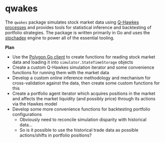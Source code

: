 # qwakes

The `qwakes` package simulates stock market data using [Q-Hawkes processes](https://arxiv.org/abs/1509.07710) and provides tools for statistical inference and backtesting of portfolio strategies. The package is written primarily in Go and uses the [stochadex](https://github.com/umbralcalc/stochadex) engine to power all of the essential tooling.

**Plan**

- Use the [Polygon Go client](https://github.com/polygon-io/client-go) to create functions for reading stock market data and loading it into `simulator.StateTimeStorage` objects 
- Create a custom Q-Hawkes simulation iterator and some convenience functions for running them with the market data
- Develop a custom online inference methodology and mechanism for cross-validation against the data, then create some custom functions for this
- Create a portfolio agent iterator which acquires positions in the market and affects the market liquidity (and possibly price) through its actions via the Hawkes model
- Develop some more convenience functions for backtesting portfolio configurations 
  - Obviously need to reconcile simulation disparity with historical data...
  - So is it possible to use the historical trade data as possible actions/shifts in portfolio positions?
